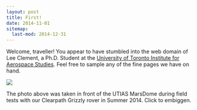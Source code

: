 ```yaml
---
layout: post
title: First!
date: 2014-11-01
sitemap:
  last-mod: 2014-12-31
---
```


Welcome, traveller! You appear to have stumbled into the web domain of Lee Clement, a Ph.D. Student at the <a href="http://www.utias.utoronto.ca/">University of Toronto Institute for Aerospace Studies</a>. Feel free to sample any of the fine pages we have on hand.

<a href="{{ site.url }}/assets/pics/grizzly-marsdome-summer-2014.JPG"><img src="{{ site.url }}/assets/pics/grizzly-marsdome-summer-2014.JPG"/></a>

The photo above was taken in front of the UTIAS MarsDome during field tests with our Clearpath Grizzly rover in Summer 2014. Click to embiggen.